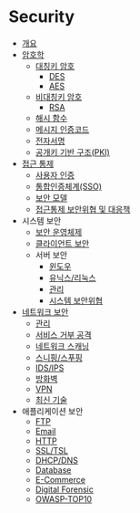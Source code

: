 Security
===

- [개요](Introduction.md)
- [암호학](Cryptology/Introduction.md)
  - [대칭키 암호](Cryptology/Symmetric-Cryptography/Introduction.md)
    - [DES](Cryptology/Symmetric-Cryptography/DES.md)
    - [AES](Cryptology/Symmetric-Cryptography/AES.md)
  - [비대칭키 암호](Cryptology/Asymmetric-Cryptography/Introduction.md)
    - [RSA](Cryptology/Asymmetric-Cryptography/RSA.md)
  - [해시 함수](Cryptology/Hash-Function.md)
  - [메시지 인증코드](Cryptology/MAC.md)
  - [전자서명](Cryptology/Electronic-Signature.md)
  - [공개키 기반 구조(PKI)](Cryptology/PKI.md)
- [접근 통제](Access-Control/Introduction.md)
  - [사용자 인증](Access-Control/User-Authentication.md)
  - [통합인증체계(SSO)](Access-Control/SSO.md)
  - [보안 모델](Access-Control/Security-Model.md)
  - [접근통제 보안위협 및 대응책](Access-Control/Security-Threats.md)
- 시스템 보안
  - [보안 운영체제](System/Secure-OS.md)
  - [클라이언트 보안](System/Client.md)
  - 서버 보안
    - [윈도우](System/Server/Windows.md)
    - [유닉스/리눅스](System/Server/UNIX-Linux.md)
    - [관리](System/Server/Server-Management.md)
    - [시스템 보안위협](System/Server/System-Threats.md)
- [네트워크 보안](Network/Introduction.md)
  - [관리](Network/Management.md)
  - [서비스 거부 공격](Network/Dos-Attack.md)
  - [네트워크 스캐닝](Network/Network-Scanning.md)
  - [스니핑/스푸핑](Network/Sniffing-and-Spoofing.md)
  - [IDS/IPS](Network/IDS-and-IPS.md)
  - [방화벽](Network/Firewall.md)
  - [VPN](Network/VPN.md)
  - [최신 기술](Network/Latest-Technology.md)
- 애플리케이션 보안
  - [FTP](Application/FTP.md)
  - [Email](Application/Email.md)
  - [HTTP](Application/HTTP.md)
  - [SSL/TSL](Application/SSL-TLS.md)
  - [DHCP/DNS](Application/DHCP-DNS.md)
  - [Database](Application/Database.md)
  - [E-Commerce](Application/E-Commerce.md)
  - [Digital Forensic](Application/Digital-Forensic.md)
  - [OWASP-TOP10](Application/OWASP-TOP10.md)

